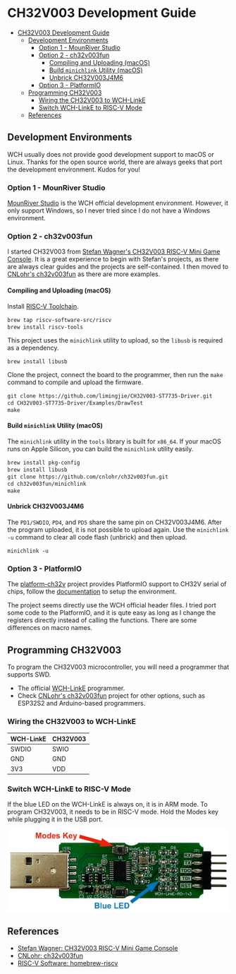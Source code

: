 # CH32V003 Development Guide

- [CH32V003 Development Guide](#ch32v003-development-guide)
  - [Development Environments](#development-environments)
    - [Option 1 - MounRiver Studio](#option-1---mounriver-studio)
    - [Option 2 - ch32v003fun](#option-2---ch32v003fun)
      - [Compiling and Uploading (macOS)](#compiling-and-uploading-macos)
      - [Build `minichlink` Utility (macOS)](#build-minichlink-utility-macos)
      - [Unbrick CH32V003J4M6](#unbrick-ch32v003j4m6)
    - [Option 3 - PlatformIO](#option-3---platformio)
  - [Programming CH32V003](#programming-ch32v003)
    - [Wiring the CH32V003 to WCH-LinkE](#wiring-the-ch32v003-to-wch-linke)
    - [Switch WCH-LinkE to RISC-V Mode](#switch-wch-linke-to-risc-v-mode)
  - [References](#references)

## Development Environments

WCH usually does not provide good development support to macOS or Linux. Thanks for the open source world, there are always geeks that port the development environment. Kudos for you!

### Option 1 - MounRiver Studio

[MounRiver Studio](http://www.mounriver.com/) is the WCH official development environment. However, it only support Windows, so I never tried since I do not have a Windows environment.

### Option 2 - ch32v003fun

I started CH32V003 from  [Stefan Wagner's CH32V003 RISC-V Mini Game Console](https://github.com/wagiminator/CH32V003-GameConsole). It is a great experience to begin with Stefan's projects, as there are always clear guides and the projects are self-contained. I then moved to [CNLohr's ch32v003fun](https://github.com/cnlohr/ch32v003fun) as there are more examples.

#### Compiling and Uploading (macOS)

Install [RISC-V Toolchain](https://github.com/riscv-software-src/homebrew-riscv).

```shell
brew tap riscv-software-src/riscv
brew install riscv-tools
```

This project uses the `minichlink` utility to upload, so the `libusb` is required as a dependency.

```shell
brew install libusb
```

Clone the project, connect the board to the programmer, then run the `make` command to compile and upload the firmware.

```shell
git clone https://github.com/limingjie/CH32V003-ST7735-Driver.git
cd CH32V003-ST7735-Driver/Examples/DrawTest
make
```

#### Build `minichlink` Utility (macOS)

The `minichlink` utility in the `tools` library is built for `x86_64`. If your macOS runs on Apple Silicon, you can build the `minichlink` utility easily.

```shell
brew install pkg-config
brew install libusb
git clone https://github.com/cnlohr/ch32v003fun.git
cd ch32v003fun/minichlink
make
```

#### Unbrick CH32V003J4M6

The `PD1/SWDIO`, `PD4`, and `PD5` share the same pin on CH32V003J4M6. After the program uploaded, it is not possible to upload again. Use the `minichlink -u` command to clear all code flash (unbrick) and then upload.

```shell
minichlink -u
```

### Option 3 - PlatformIO

The [platform-ch32v](https://github.com/Community-PIO-CH32V/platform-ch32v) project provides PlatformIO support to CH32V serial of chips, follow the [documentation](https://pio-ch32v.readthedocs.io/en/latest/installation.html) to setup the environment.

The project seems directly use the WCH official header files. I tried port some code to the PlatformIO, and it is qute easy as long as I change the registers directly instead of calling the functions. There are some differences on macro names.

## Programming CH32V003

To program the CH32V003 microcontroller, you will need a programmer that supports SWD.

- The official [WCH-LinkE](https://www.wch-ic.com/products/WCH-Link.html) programmer.
- Check [CNLohr's ch32v003fun](https://github.com/cnlohr/ch32v003fun) project for other options, such as ESP32S2 and Arduino-based programmers.

### Wiring the CH32V003 to WCH-LinkE

| WCH-LinkE | CH32V003 |
| --------- | -------- |
| SWDIO     | SWIO     |
| GND       | GND      |
| 3V3       | VDD      |

### Switch WCH-LinkE to RISC-V Mode

If the blue LED on the WCH-LinkE is always on, it is in ARM mode. To program CH32V003, it needs to be in RISC-V mode. Hold the Modes key while plugging it in the USB port.

![WCH-LinkE Modes](images/WCH-LinkE-Modes.jpg)

## References

- [Stefan Wagner: CH32V003 RISC-V Mini Game Console](https://github.com/wagiminator/CH32V003-GameConsole)
- [CNLohr: ch32v003fun](https://github.com/cnlohr/ch32v003fun)
- [RISC-V Software: homebrew-riscv](https://github.com/riscv-software-src/homebrew-riscv)
